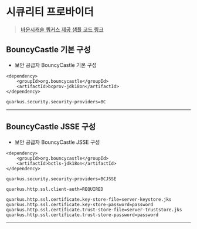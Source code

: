 
# 시큐리티 프로바이더


> [바운시캐슬 쿼커스 제공 샘플 코드 링크](https://quarkus.io/guides/security-customization#bouncy-castle)

## BouncyCastle 기본 구성
- 보안 공급자 BouncyCastle 기본 구성
```
<dependency>
    <groupId>org.bouncycastle</groupId>
    <artifactId>bcprov-jdk18on</artifactId>
</dependency>
```
```
quarkus.security.security-providers=BC
```
---
## BouncyCastle JSSE 구성
- 보안 공급자 BouncyCastle JSSE 구성
```
<dependency>
    <groupId>org.bouncycastle</groupId>
    <artifactId>bctls-jdk18on</artifactId>
</dependency>
```
```
quarkus.security.security-providers=BCJSSE

quarkus.http.ssl.client-auth=REQUIRED

quarkus.http.ssl.certificate.key-store-file=server-keystore.jks
quarkus.http.ssl.certificate.key-store-password=password
quarkus.http.ssl.certificate.trust-store-file=server-truststore.jks
quarkus.http.ssl.certificate.trust-store-password=password
```
---




